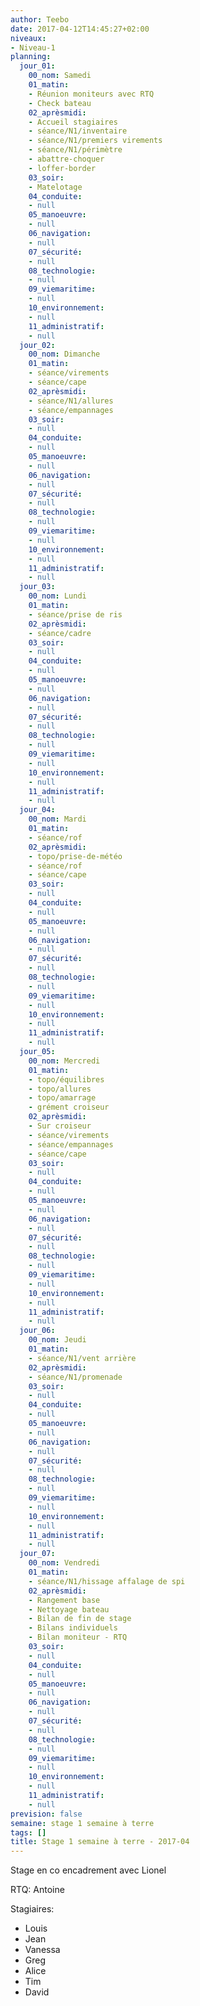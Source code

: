 ```yaml
---
author: Teebo
date: 2017-04-12T14:45:27+02:00
niveaux:
- Niveau-1
planning:
  jour_01:
    00_nom: Samedi
    01_matin:
    - Réunion moniteurs avec RTQ
    - Check bateau
    02_aprèsmidi:
    - Accueil stagiaires
    - séance/N1/inventaire
    - séance/N1/premiers virements
    - séance/N1/périmètre
    - abattre-choquer
    - loffer-border
    03_soir:
    - Matelotage
    04_conduite:
    - null
    05_manoeuvre:
    - null
    06_navigation:
    - null
    07_sécurité:
    - null
    08_technologie:
    - null
    09_viemaritime:
    - null
    10_environnement:
    - null
    11_administratif:
    - null
  jour_02:
    00_nom: Dimanche
    01_matin:
    - séance/virements
    - séance/cape
    02_aprèsmidi:
    - séance/N1/allures
    - séance/empannages
    03_soir:
    - null
    04_conduite:
    - null
    05_manoeuvre:
    - null
    06_navigation:
    - null
    07_sécurité:
    - null
    08_technologie:
    - null
    09_viemaritime:
    - null
    10_environnement:
    - null
    11_administratif:
    - null
  jour_03:
    00_nom: Lundi
    01_matin:
    - séance/prise de ris
    02_aprèsmidi:
    - séance/cadre
    03_soir:
    - null
    04_conduite:
    - null
    05_manoeuvre:
    - null
    06_navigation:
    - null
    07_sécurité:
    - null
    08_technologie:
    - null
    09_viemaritime:
    - null
    10_environnement:
    - null
    11_administratif:
    - null
  jour_04:
    00_nom: Mardi
    01_matin:
    - séance/rof
    02_aprèsmidi:
    - topo/prise-de-météo
    - séance/rof
    - séance/cape
    03_soir:
    - null
    04_conduite:
    - null
    05_manoeuvre:
    - null
    06_navigation:
    - null
    07_sécurité:
    - null
    08_technologie:
    - null
    09_viemaritime:
    - null
    10_environnement:
    - null
    11_administratif:
    - null
  jour_05:
    00_nom: Mercredi
    01_matin:
    - topo/équilibres
    - topo/allures
    - topo/amarrage
    - grément croiseur
    02_aprèsmidi:
    - Sur croiseur
    - séance/virements
    - séance/empannages
    - séance/cape
    03_soir:
    - null
    04_conduite:
    - null
    05_manoeuvre:
    - null
    06_navigation:
    - null
    07_sécurité:
    - null
    08_technologie:
    - null
    09_viemaritime:
    - null
    10_environnement:
    - null
    11_administratif:
    - null
  jour_06:
    00_nom: Jeudi
    01_matin:
    - séance/N1/vent arrière
    02_aprèsmidi:
    - séance/N1/promenade
    03_soir:
    - null
    04_conduite:
    - null
    05_manoeuvre:
    - null
    06_navigation:
    - null
    07_sécurité:
    - null
    08_technologie:
    - null
    09_viemaritime:
    - null
    10_environnement:
    - null
    11_administratif:
    - null
  jour_07:
    00_nom: Vendredi
    01_matin:
    - séance/N1/hissage affalage de spi
    02_aprèsmidi:
    - Rangement base
    - Nettoyage bateau
    - Bilan de fin de stage
    - Bilans individuels
    - Bilan moniteur - RTQ
    03_soir:
    - null
    04_conduite:
    - null
    05_manoeuvre:
    - null
    06_navigation:
    - null
    07_sécurité:
    - null
    08_technologie:
    - null
    09_viemaritime:
    - null
    10_environnement:
    - null
    11_administratif:
    - null
prevision: false
semaine: stage 1 semaine à terre
tags: []
title: Stage 1 semaine à terre - 2017-04
---
```

Stage en co encadrement avec Lionel

RTQ: Antoine

Stagiaires:
* Louis
* Jean
* Vanessa
* Greg
* Alice
* Tim
* David
